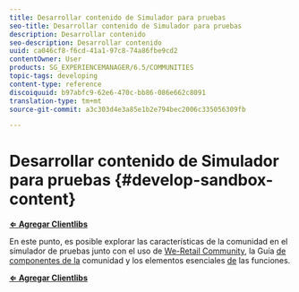 ```yaml
---
title: Desarrollar contenido de Simulador para pruebas
seo-title: Desarrollar contenido de Simulador para pruebas
description: Desarrollar contenido
seo-description: Desarrollar contenido
uuid: ca046cf8-f6cd-41a1-97c8-74a86fbe9cd2
contentOwner: User
products: SG_EXPERIENCEMANAGER/6.5/COMMUNITIES
topic-tags: developing
content-type: reference
discoiquuid: b97abfc9-62e6-470c-bb86-086e662c8091
translation-type: tm+mt
source-git-commit: a3c303d4e3a85e1b2e794bec2006c335056309fb

---
```



# Desarrollar contenido de Simulador para pruebas {#develop-sandbox-content}

**[⇐ Agregar Clientlibs](add-clientlibs.md)**

En este punto, es posible explorar las características de la comunidad en el simulador de pruebas junto con el uso de [We-Retail Community](../../help/sites-developing/we-retail.md), la Guía [de componentes de la](components-guide.md) comunidad y los elementos esenciales [de](essentials.md) las funciones.

**[⇐ Agregar Clientlibs](add-clientlibs.md)**
